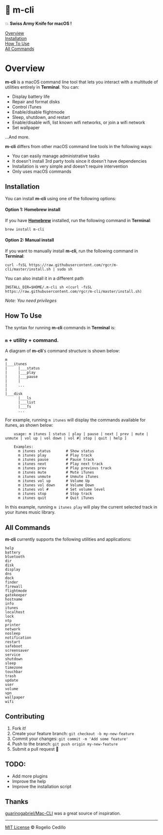 #  m-cli

:boom: **Swiss Army Knife for macOS !**

[Overview](#overview)</br>
[Installation](#installation)</br>
[How To Use](#how-to-use)</br>
[All Commands](#all-commands)

# Overview

**m-cli** is a macOS command line tool that lets you interact with a multitude of utilities entirely in **Terminal**. You can: 

- Display battery life
- Repair and format disks
- Control iTunes
- Enable/disable flightmode
- Sleep, shutdown, and restart
- Enable/disable wifi, list known wifi networks, or join a wifi network
- Set wallpaper

...And more.

**m-cli** differs from other macOS command line tools in the following ways:

* You can easily manage administrative tasks
* It doesn't install 3rd party tools since it doesn't have dependencies
* Installation is very simple and doesn't require intervention
* Only uses macOS commands


## Installation

You can install **m-cli** using one of the following options:

#### Option 1: Homebrew install
If you have **[Homebrew](https://brew.sh/)** installed, run the following command in **Terminal**:

  `brew install m-cli`

#### Option 2: Manual install
If you want to manually install **m-cli**, run the following command in **Terminal**:

  `curl -fsSL https://raw.githubusercontent.com/rgcr/m-cli/master/install.sh | sudo sh`

  You can also install it in a different path

  `INSTALL_DIR=$HOME/.m-cli sh <(curl -fsSL https://raw.githubusercontent.com/rgcr/m-cli/master/install.sh)`

  _Note: You need privileges_

## How To Use

The syntax for running **m-cli** commands in **Terminal** is:

### `m` + utility + command. 

A diagram of **m-cli**'s command structure is shown below:

```
m
|___itunes
|     |___status
|     |___play
|     |___pause
|     |
|     ...
|
|___disk 
      |___ls
      |___list
      |___fs
      ...
```

For example, running `m itunes` will display the commands available for itunes, as shown below:

```
    usage: m itunes [ status | play | pause | next | prev | mute | unmute | vol up | vol down | vol #| stop | quit | help ]

    Examples:
      m itunes status       # Show status
      m itunes play         # Play track
      m itunes pause        # Pause track
      m itunes next         # Play next track
      m itunes prev         # Play previous track
      m itunes mute         # Mute iTunes
      m itunes unmute       # Unmute iTunes
      m itunes vol up       # Volume Up
      m itunes vol down     # Volume Down
      m itunes vol #        # Set volume level
      m itunes stop         # Stop track
      m itunes quit         # Quit iTunes
```

In this example, running `m itunes play` will play the current selected track in your itunes music library. 

## All Commands

**m-cli** currently supports the following utilities and applications:

`help`</br>
`battery`</br>
`bluetooth`</br>
`dir`</br>
`disk`</br>
`display`</br>
`dns`</br>
`dock`</br>
`finder`</br>
`firewall`</br>
`flightmode`</br>
`gatekeeper`</br>
`hostname`</br>
`info`</br>
`itunes`</br>
`localhost`</br>
`lock`</br>
`ntp`</br>
`printer`</br>
`network`</br>
`nosleep`</br>
`notification`</br>
`restart`</br>
`safeboot`</br>
`screensaver`</br>
`service`</br>
`shutdown`</br>
`sleep`</br>
`timezone`</br>
`touchbar`</br>
`trash`</br>
`update`</br>
`user`</br>
`volume`</br>
`vpn`</br>
`wallpaper`</br>
`wifi`</br>

## Contributing

1. Fork it!
2. Create your feature branch: `git checkout -b my-new-feature`
3. Commit your changes: `git commit -m 'Add some feature'`
4. Push to the branch: `git push origin my-new-feature`
5. Submit a pull request :metal:

## TODO:
* Add more plugins
* Improve the help
* Improve the installation script

## Thanks
[guarinogabriel/Mac-CLI](https://github.com/guarinogabriel/Mac-CLI) was a great source of inspiration.


---
[MIT License](LICENSE.md) © Rogelio Cedillo
